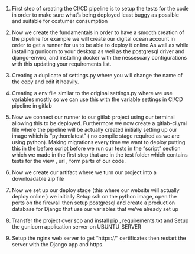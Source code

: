 1) First step of creating the CI/CD pipeline is to setup the tests for the code in order to make sure what’s being deployed least buggy as possible and suitable for costumer consumption 

2) Now we create the fundamentals in order to have a smooth creation of the pipeline for example we will create our digital ocean account in order to get a runner for us to be able to deploy it online.As well as while installing gunicorn to your desktop as well as the postgresql driver and django-enviro, and installing docker with the nessescary configurations with this updating your requirements list.

3) Creating a duplicate of settings.py where you will change the name of the copy and edit it heavily.

4) Creating a env file similar to the original settings.py where we use variables mostly so we can use this with the variable settings in CI/CD pipeline in gitlab 

5) Now we connect our runner to our gitlab project using our terminal allowing this to be deployed. Furthermore we now create a gitlab-ci.yml file where the pipeline will be actually created initially setting up our image which is “python:latest” ( no compile stage required as we are using python). Making migrations every time we want to deploy putting this in the before script before we run our tests in the “script” section which we made in the first step that are in the test folder which contains tests for the view , url , form parts of our code.

6) Now we create our artifact where we turn our project into a downloadable zip file  
                                   
7) Now we set up our deploy stage (this where our website will actually deploy online ) we initially Setup ssh on the python image, open the ports on the firewall then  setup postgresql and create a production database for Django that use our variables that we’ve already set up 

8) Transfer the project over scp and install pip , requirements.txt and Setup the gunicorn application server on UBUNTU_SERVER

9) Setup the nginx web server to get “https://“ certificates then restart the server with the Django app and https.
